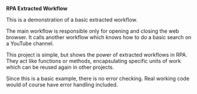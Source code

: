 **RPA Extracted Workflow**

This is a demonstration of a basic extracted workflow.

The main workflow is responsible only for opening and closing the web browser. It calls another workflow which knows how to do a basic search on a YouTube channel.

This project is simple, but shows the power of extracted workflows in RPA. They act like functions or methods, encapsulating specific units of work which can be reused again in other projects. 

Since this is a basic example, there is no error checking. Real working code would of course have error handling included.